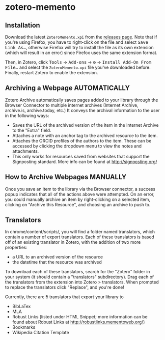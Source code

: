 # zotero-memento

## Installation

Download the latest `ZoteroMemento.xpi` from the [releases page](https://github.com/leonkt/zotero-memento/releases/latest/). Note that if you're using Firefox, you have to right-click on the file and select <kbd>Save Link As…</kbd>, otherwise Firefox will try to install the file as its own extension (which will result in an error) since Firefox uses the same extension format.

Then, in Zotero, click <kbd>Tools</kbd> → <kbd>Add-ons</kbd> → <kbd>⚙</kbd> → <kbd>Install Add-On From File…</kbd> and select the `ZoteroMemento.xpi` file you've downloaded before. Finally, restart Zotero to enable the extension.

## Archiving a Webpage AUTOMATICALLY

Zotero Archive automatically saves pages added to your library through the Browser Connector to multiple internet archives (Internet Archive, archive.is, archive.today, etc.) It conveys the archival information to the user in the following ways:

   * Saves the URL of the archived version of the item in the Internet Archive to the "Extra" field.
   * Attaches a note with an anchor tag to the archived resource to the item.
   * Attaches the ORCID profiles of the authors to the item. These can be accessed by clicking the dropdown menu to view the notes and attachments.
   * This only works for resources saved from websites that support the Signposting standard. More info can be found at http://signposting.org/

## How to Archive Webpages MANUALLY

Once you save an item to the library via the Browser connector, a success popup indicates that all of the actions above were attempted. On an error, you could manually archive an item by right-clicking on a selected item, clicking on "Archive this Resource", and choosing an archive to push to.

## Translators

In chrome/content/scripts/, you will find a folder named translators, which contain a number of export translators. Each of these translators is based off of an existing translator in Zotero, with the addition of two more properties:

   * a URL to an archived version of the resource
   * the datetime that the resource was archived

To download each of these translators, search for the "Zotero" folder in your system (it should contain a "translators" subdirectory). Drag each of the translators from the extension into Zotero > translators. When prompted to replace the translators click "Replace", and you're done!

Currently, there are 5 translators that export your library to

   * BibLaTex
   * MLA
   * Robust Links (listed under HTML Snippet; more information can be found about Robust Links at                                 http://robustlinks.mementoweb.org/)
   * Bookmarks
   * Wikipedia Citation Template
